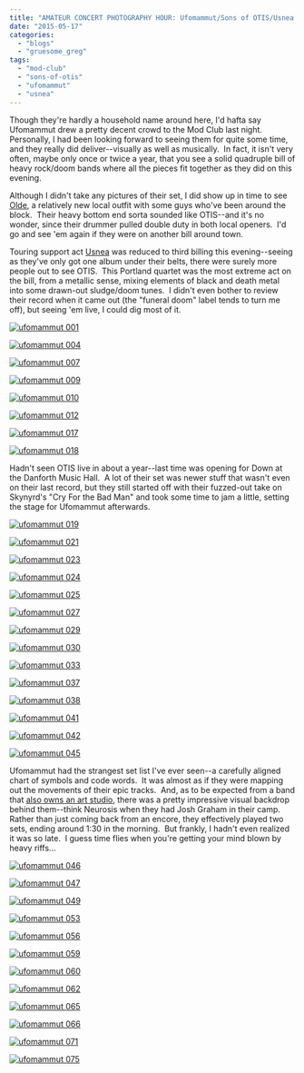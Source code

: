 ```yaml
---
title: "AMATEUR CONCERT PHOTOGRAPHY HOUR: Ufomammut/Sons of OTIS/Usnea @ Mod Club, May 16, 2015"
date: "2015-05-17"
categories: 
  - "blogs"
  - "gruesome_greg"
tags: 
  - "mod-club"
  - "sons-of-otis"
  - "ufomammut"
  - "usnea"
---
```


Though they're hardly a household name around here, I'd hafta say Ufomammut drew a pretty decent crowd to the Mod Club last night.  Personally, I had been looking forward to seeing them for quite some time, and they really did deliver--visually as well as musically.  In fact, it isn't very often, maybe only once or twice a year, that you see a solid quadruple bill of heavy rock/doom bands where all the pieces fit together as they did on this evening.

Although I didn't take any pictures of their set, I did show up in time to see [Olde](https://www.facebook.com/oldedoom), a relatively new local outfit with some guys who've been around the block.  Their heavy bottom end sorta sounded like OTIS--and it's no wonder, since their drummer pulled double duty in both local openers.  I'd go and see 'em again if they were on another bill around town.

Touring support act [Usnea](https://usneadoom.bandcamp.com/) was reduced to third billing this evening--seeing as they've only got one album under their belts, there were surely more people out to see OTIS.  This Portland quartet was the most extreme act on the bill, from a metallic sense, mixing elements of black and death metal into some drawn-out sludge/doom tunes.  I didn't even bother to review their record when it came out (the "funeral doom" label tends to turn me off), but seeing 'em live, I could dig most of it.

[![ufomammut 001](https://hellbound.ca/wp-content/uploads/2015/05/ufomammut-001-1024x768.jpg)](https://hellbound.ca/wp-content/uploads/2015/05/ufomammut-001.jpg)

[![ufomammut 004](https://hellbound.ca/wp-content/uploads/2015/05/ufomammut-004.jpg)](https://hellbound.ca/wp-content/uploads/2015/05/ufomammut-004.jpg)

[![ufomammut 007](https://hellbound.ca/wp-content/uploads/2015/05/ufomammut-007-1024x768.jpg)](https://hellbound.ca/wp-content/uploads/2015/05/ufomammut-007.jpg)

[![ufomammut 009](https://hellbound.ca/wp-content/uploads/2015/05/ufomammut-009.jpg)](https://hellbound.ca/wp-content/uploads/2015/05/ufomammut-009.jpg)

[![ufomammut 010](https://hellbound.ca/wp-content/uploads/2015/05/ufomammut-010.jpg)](https://hellbound.ca/wp-content/uploads/2015/05/ufomammut-010.jpg)

[![ufomammut 012](https://hellbound.ca/wp-content/uploads/2015/05/ufomammut-012-1024x768.jpg)](https://hellbound.ca/wp-content/uploads/2015/05/ufomammut-012.jpg)

[![ufomammut 017](https://hellbound.ca/wp-content/uploads/2015/05/ufomammut-017.jpg)](https://hellbound.ca/wp-content/uploads/2015/05/ufomammut-017.jpg)

[![ufomammut 018](https://hellbound.ca/wp-content/uploads/2015/05/ufomammut-018.jpg)](https://hellbound.ca/wp-content/uploads/2015/05/ufomammut-018.jpg)

Hadn't seen OTIS live in about a year--last time was opening for Down at the Danforth Music Hall.  A lot of their set was newer stuff that wasn't even on their last record, but they still started off with their fuzzed-out take on Skynyrd's "Cry For the Bad Man" and took some time to jam a little, setting the stage for Ufomammut afterwards.

[![ufomammut 019](https://hellbound.ca/wp-content/uploads/2015/05/ufomammut-019-1024x768.jpg)](https://hellbound.ca/wp-content/uploads/2015/05/ufomammut-019.jpg)

[![ufomammut 021](https://hellbound.ca/wp-content/uploads/2015/05/ufomammut-021.jpg)](https://hellbound.ca/wp-content/uploads/2015/05/ufomammut-021.jpg)

[![ufomammut 023](https://hellbound.ca/wp-content/uploads/2015/05/ufomammut-023-1024x768.jpg)](https://hellbound.ca/wp-content/uploads/2015/05/ufomammut-023.jpg)

[![ufomammut 024](https://hellbound.ca/wp-content/uploads/2015/05/ufomammut-024.jpg)](https://hellbound.ca/wp-content/uploads/2015/05/ufomammut-024.jpg)

[![ufomammut 025](https://hellbound.ca/wp-content/uploads/2015/05/ufomammut-025.jpg)](https://hellbound.ca/wp-content/uploads/2015/05/ufomammut-025.jpg)

[![ufomammut 027](https://hellbound.ca/wp-content/uploads/2015/05/ufomammut-027.jpg)](https://hellbound.ca/wp-content/uploads/2015/05/ufomammut-027.jpg)

[![ufomammut 029](https://hellbound.ca/wp-content/uploads/2015/05/ufomammut-029-1024x768.jpg)](https://hellbound.ca/wp-content/uploads/2015/05/ufomammut-029.jpg)

[![ufomammut 030](https://hellbound.ca/wp-content/uploads/2015/05/ufomammut-030-1024x768.jpg)](https://hellbound.ca/wp-content/uploads/2015/05/ufomammut-030.jpg)

[![ufomammut 033](https://hellbound.ca/wp-content/uploads/2015/05/ufomammut-033.jpg)](https://hellbound.ca/wp-content/uploads/2015/05/ufomammut-033.jpg)

[![ufomammut 037](https://hellbound.ca/wp-content/uploads/2015/05/ufomammut-037.jpg)](https://hellbound.ca/wp-content/uploads/2015/05/ufomammut-037.jpg)

[![ufomammut 038](https://hellbound.ca/wp-content/uploads/2015/05/ufomammut-038.jpg)](https://hellbound.ca/wp-content/uploads/2015/05/ufomammut-038.jpg)

[![ufomammut 041](https://hellbound.ca/wp-content/uploads/2015/05/ufomammut-041.jpg)](https://hellbound.ca/wp-content/uploads/2015/05/ufomammut-041.jpg)

[![ufomammut 042](https://hellbound.ca/wp-content/uploads/2015/05/ufomammut-042-1024x768.jpg)](https://hellbound.ca/wp-content/uploads/2015/05/ufomammut-042.jpg)

[![ufomammut 045](https://hellbound.ca/wp-content/uploads/2015/05/ufomammut-045-1024x768.jpg)](https://hellbound.ca/wp-content/uploads/2015/05/ufomammut-045.jpg)

Ufomammut had the strangest set list I've ever seen--a carefully aligned chart of symbols and code words.  It was almost as if they were mapping out the movements of their epic tracks.  And, as to be expected from a band that [also owns an art studio](http://www.malleusdelic.com/site/), there was a pretty impressive visual backdrop behind them--think Neurosis when they had Josh Graham in their camp.  Rather than just coming back from an encore, they effectively played two sets, ending around 1:30 in the morning.  But frankly, I hadn't even realized it was so late.  I guess time flies when you're getting your mind blown by heavy riffs...

[![ufomammut 046](https://hellbound.ca/wp-content/uploads/2015/05/ufomammut-046-1024x768.jpg)](https://hellbound.ca/wp-content/uploads/2015/05/ufomammut-046.jpg)

[![ufomammut 047](https://hellbound.ca/wp-content/uploads/2015/05/ufomammut-047-1024x768.jpg)](https://hellbound.ca/wp-content/uploads/2015/05/ufomammut-047.jpg)

[![ufomammut 049](https://hellbound.ca/wp-content/uploads/2015/05/ufomammut-049.jpg)](https://hellbound.ca/wp-content/uploads/2015/05/ufomammut-049.jpg)

[![ufomammut 053](https://hellbound.ca/wp-content/uploads/2015/05/ufomammut-053.jpg)](https://hellbound.ca/wp-content/uploads/2015/05/ufomammut-053.jpg)

[![ufomammut 056](https://hellbound.ca/wp-content/uploads/2015/05/ufomammut-056.jpg)](https://hellbound.ca/wp-content/uploads/2015/05/ufomammut-056.jpg)

[![ufomammut 059](https://hellbound.ca/wp-content/uploads/2015/05/ufomammut-059.jpg)](https://hellbound.ca/wp-content/uploads/2015/05/ufomammut-059.jpg)

[![ufomammut 060](https://hellbound.ca/wp-content/uploads/2015/05/ufomammut-060.jpg)](https://hellbound.ca/wp-content/uploads/2015/05/ufomammut-060.jpg)

[![ufomammut 062](https://hellbound.ca/wp-content/uploads/2015/05/ufomammut-062.jpg)](https://hellbound.ca/wp-content/uploads/2015/05/ufomammut-062.jpg)

[![ufomammut 065](https://hellbound.ca/wp-content/uploads/2015/05/ufomammut-065-1024x768.jpg)](https://hellbound.ca/wp-content/uploads/2015/05/ufomammut-065.jpg)

[![ufomammut 066](https://hellbound.ca/wp-content/uploads/2015/05/ufomammut-066-1024x768.jpg)](https://hellbound.ca/wp-content/uploads/2015/05/ufomammut-066.jpg)

[![ufomammut 071](https://hellbound.ca/wp-content/uploads/2015/05/ufomammut-071.jpg)](https://hellbound.ca/wp-content/uploads/2015/05/ufomammut-071.jpg)

[![ufomammut 075](https://hellbound.ca/wp-content/uploads/2015/05/ufomammut-075.jpg)](https://hellbound.ca/wp-content/uploads/2015/05/ufomammut-075.jpg)

